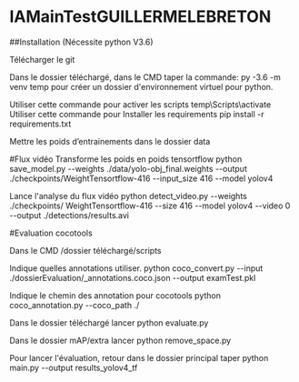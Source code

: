 # IAMainTestGUILLERMELEBRETON

##Installation
(Nécessite python V3.6)

Télécharger le git

Dans le dossier téléchargé, dans le CMD taper la commande: 
py -3.6 -m venv temp
pour créer un dossier d'environnement virtuel pour python.

Utiliser cette commande pour activer les scripts
temp\Scripts\activate
Utiliser cette commande pour Installer les requirements
pip install -r requirements.txt

Mettre les poids d’entrainements dans le dossier data

#Flux vidéo
Transforme les poids en poids tensortflow
python save_model.py --weights ./data/yolo-obj_final.weights --output ./checkpoints/WeightTensortflow-416 --input_size 416 --model yolov4

Lance l'analyse du flux vidéo 
python detect_video.py --weights ./checkpoints/ WeightTensortflow-416 --size 416 --model yolov4 --video 0 --output ./detections/results.avi

#Evaluation cocotools

Dans le CMD /dossier téléchargé/scripts

Indique quelles annotations utiliser.
python coco_convert.py --input ./dossierEvaluation/_annotations.coco.json --output examTest.pkl

Indique le chemin des annotation pour cocotools
python coco_annotation.py --coco_path ./

Dans le dossier téléchargé lancer 
python evaluate.py

Dans le dossier mAP/extra lancer
python remove_space.py

Pour lancer l'évaluation, retour dans le dossier principal taper
python main.py --output results_yolov4_tf
